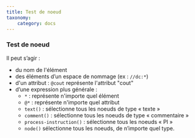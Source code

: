 ```yaml
---
title: Test de noeud
taxonomy:
    category: docs
---
```

### Test de noeud 
Il peut s’agir :

-   du nom de l'élément
-   des éléments d’un espace de nommage (ex : `//dc:*`)
-   d'un attribut : `@cout` représente l'attribut "cout"
-   d’une expression plus générale :
    -   `*` : représente n'importe quel élément
    -   `@*` : représente n'importe quel attribut
    -   `text()` : sélectionne tous les noeuds de type « texte »
    -   `comment()` : sélectionne tous les noeuds de type « commentaire
        »
    -   `process-instruction()` : sélectionne tous les noeuds « PI »
    -   `node()` sélectionne tous les noeuds, de n’importe quel type.
